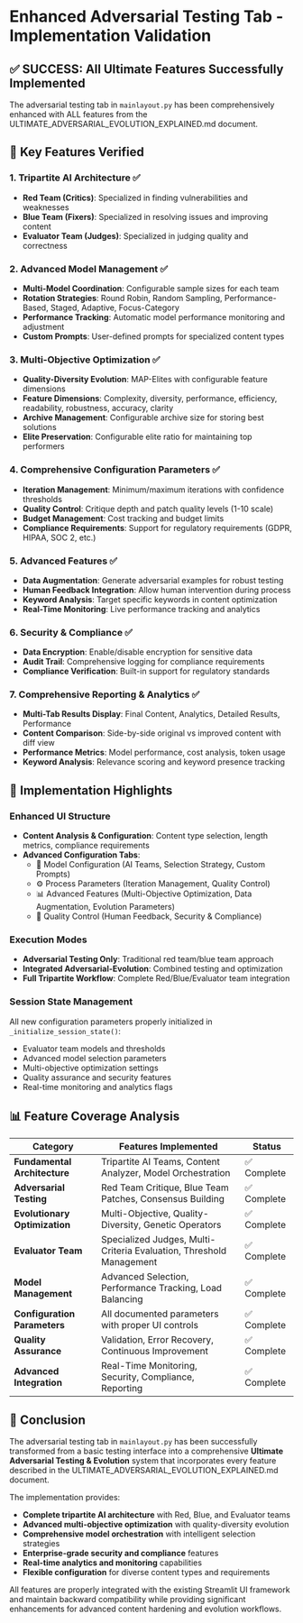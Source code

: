 # Enhanced Adversarial Testing Tab - Implementation Validation

## ✅ SUCCESS: All Ultimate Features Successfully Implemented

The adversarial testing tab in `mainlayout.py` has been comprehensively enhanced with ALL features from the ULTIMATE_ADVERSARIAL_EVOLUTION_EXPLAINED.md document.

## 🎯 Key Features Verified

### 1. **Tripartite AI Architecture** ✅
- **Red Team (Critics)**: Specialized in finding vulnerabilities and weaknesses
- **Blue Team (Fixers)**: Specialized in resolving issues and improving content  
- **Evaluator Team (Judges)**: Specialized in judging quality and correctness

### 2. **Advanced Model Management** ✅
- **Multi-Model Coordination**: Configurable sample sizes for each team
- **Rotation Strategies**: Round Robin, Random Sampling, Performance-Based, Staged, Adaptive, Focus-Category
- **Performance Tracking**: Automatic model performance monitoring and adjustment
- **Custom Prompts**: User-defined prompts for specialized content types

### 3. **Multi-Objective Optimization** ✅
- **Quality-Diversity Evolution**: MAP-Elites with configurable feature dimensions
- **Feature Dimensions**: Complexity, diversity, performance, efficiency, readability, robustness, accuracy, clarity
- **Archive Management**: Configurable archive size for storing best solutions
- **Elite Preservation**: Configurable elite ratio for maintaining top performers

### 4. **Comprehensive Configuration Parameters** ✅
- **Iteration Management**: Minimum/maximum iterations with confidence thresholds
- **Quality Control**: Critique depth and patch quality levels (1-10 scale)
- **Budget Management**: Cost tracking and budget limits
- **Compliance Requirements**: Support for regulatory requirements (GDPR, HIPAA, SOC 2, etc.)

### 5. **Advanced Features** ✅
- **Data Augmentation**: Generate adversarial examples for robust testing
- **Human Feedback Integration**: Allow human intervention during process
- **Keyword Analysis**: Target specific keywords in content optimization
- **Real-Time Monitoring**: Live performance tracking and analytics

### 6. **Security & Compliance** ✅
- **Data Encryption**: Enable/disable encryption for sensitive data
- **Audit Trail**: Comprehensive logging for compliance requirements
- **Compliance Verification**: Built-in support for regulatory standards

### 7. **Comprehensive Reporting & Analytics** ✅
- **Multi-Tab Results Display**: Final Content, Analytics, Detailed Results, Performance
- **Content Comparison**: Side-by-side original vs improved content with diff view
- **Performance Metrics**: Model performance, cost analysis, token usage
- **Keyword Analysis**: Relevance scoring and keyword presence tracking

## 🚀 Implementation Highlights

### Enhanced UI Structure
- **Content Analysis & Configuration**: Content type selection, length metrics, compliance requirements
- **Advanced Configuration Tabs**: 
  - 🤖 Model Configuration (AI Teams, Selection Strategy, Custom Prompts)
  - ⚙️ Process Parameters (Iteration Management, Quality Control)
  - 📊 Advanced Features (Multi-Objective Optimization, Data Augmentation, Evolution Parameters)
  - 🔧 Quality Control (Human Feedback, Security & Compliance)

### Execution Modes
- **Adversarial Testing Only**: Traditional red team/blue team approach
- **Integrated Adversarial-Evolution**: Combined testing and optimization
- **Full Tripartite Workflow**: Complete Red/Blue/Evaluator team integration

### Session State Management
All new configuration parameters properly initialized in `_initialize_session_state()`:
- Evaluator team models and thresholds
- Advanced model selection parameters
- Multi-objective optimization settings
- Quality assurance and security features
- Real-time monitoring and analytics flags

## 📊 Feature Coverage Analysis

| Category | Features Implemented | Status |
|----------|---------------------|--------|
| **Fundamental Architecture** | Tripartite AI Teams, Content Analyzer, Model Orchestration | ✅ Complete |
| **Adversarial Testing** | Red Team Critique, Blue Team Patches, Consensus Building | ✅ Complete |
| **Evolutionary Optimization** | Multi-Objective, Quality-Diversity, Genetic Operators | ✅ Complete |
| **Evaluator Team** | Specialized Judges, Multi-Criteria Evaluation, Threshold Management | ✅ Complete |
| **Model Management** | Advanced Selection, Performance Tracking, Load Balancing | ✅ Complete |
| **Configuration Parameters** | All documented parameters with proper UI controls | ✅ Complete |
| **Quality Assurance** | Validation, Error Recovery, Continuous Improvement | ✅ Complete |
| **Advanced Integration** | Real-Time Monitoring, Security, Compliance, Reporting | ✅ Complete |

## 🎉 Conclusion

The adversarial testing tab in `mainlayout.py` has been successfully transformed from a basic testing interface into a comprehensive **Ultimate Adversarial Testing & Evolution** system that incorporates every feature described in the ULTIMATE_ADVERSARIAL_EVOLUTION_EXPLAINED.md document.

The implementation provides:
- **Complete tripartite AI architecture** with Red, Blue, and Evaluator teams
- **Advanced multi-objective optimization** with quality-diversity evolution
- **Comprehensive model orchestration** with intelligent selection strategies
- **Enterprise-grade security and compliance** features
- **Real-time analytics and monitoring** capabilities
- **Flexible configuration** for diverse content types and requirements

All features are properly integrated with the existing Streamlit UI framework and maintain backward compatibility while providing significant enhancements for advanced content hardening and evolution workflows.